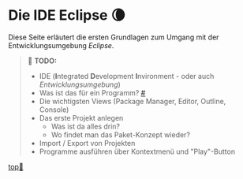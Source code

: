 # Die IDE Eclipse :waning_crescent_moon:

Diese Seite erläutert die ersten Grundlagen zum Umgang mit der Entwicklungsumgebung _Eclipse_.

> :construction: **TODO:**  
> - IDE (**I**ntegrated **D**evelopment **I**nvironment - oder auch _Entwicklungsumgebung_)
> -   Was ist das für ein Programm? [#](https://de.wikibooks.org/wiki/Java_Standard:_Einrichten_der_Programmierumgebung#Eclipse)
> -   Die wichtigsten Views (Package Manager, Editor, Outline, Console)
> -   Das erste Projekt anlegen
>     -   Was ist da alles drin?
>     -   Wo findet man das Paket-Konzept wieder?
> -   Import / Export von Projekten
> -   Programme ausführen über Kontextmenü und "Play"-Button


<!-- Dieser Link sollte am Ende jeder Seite stehen! -->
<a class="top-link" href="#" title="Zum Anfang scrollen!">top:balloon:</a>